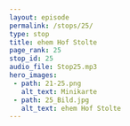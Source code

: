 ```yaml
---
layout: episode
permalink: /stops/25/
type: stop
title: ehem Hof Stolte
page_rank: 25
stop_id: 25
audio_file: Stop25.mp3
hero_images:
 - path: 21-25.png
   alt_text: Minikarte
 - path: 25_Bild.jpg
   alt_text: ehem Hof Stolte
---
```

